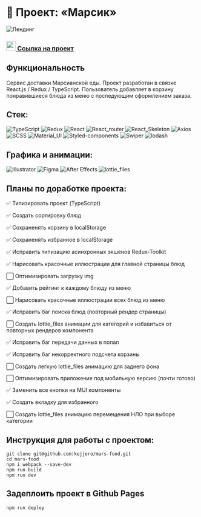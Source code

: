# 🚀 Проект: «Марсик»

![Лендинг](https://i.ibb.co/TbTZ1WB/2022-08-29-13-51-12.png)

### <img src="https://cdn-icons-png.flaticon.com/512/7135/7135133.png" width="25" />[ Ссылка на проект](https://kejjero.github.io/mars-food/)

## Функциональность
Сервис доставки Марсианской еды. Проект разработан в связке React.js / Redux / TypeScript. Пользователь добавляет в корзину понравившиеся блюда из меню с последующим оформлением заказа.

## Стек:
![TypeScript](https://img.shields.io/badge/-TypeScript-0d1117?style=for-the-badge&logo=TypeScript)
![Redux](https://img.shields.io/badge/-Redux_Toolkit-0d1117?style=for-the-badge&logo=Redux)
![React](https://img.shields.io/badge/-React-0d1117?style=for-the-badge&logo=React)
![React_router](https://img.shields.io/badge/-React_router-0d1117?style=for-the-badge&logo=React-router)
![React_Skeleton](https://img.shields.io/badge/-React_Skeleton-0d1117?style=for-the-badge&logo=React_Skeleton)
![Axios](https://img.shields.io/badge/-Axios-0d1117?style=for-the-badge&logo=Axios)
![SCSS](https://img.shields.io/badge/-SCSS-0d1117?style=for-the-badge&logo=sass)
![Material_UI](https://img.shields.io/badge/-Material_UI-0d1117?style=for-the-badge&logo=mui)
![Styled-components](https://img.shields.io/badge/-Styled_components-0d1117?style=for-the-badge&logo=Styled-components)
![Swiper](https://img.shields.io/badge/-Swiper-0d1117?style=for-the-badge&logo=swiper)
![lodash](https://img.shields.io/badge/-Lodash-0d1117?style=for-the-badge&logo=lodash)

## Графика и анимации:
![Illustrator](https://img.shields.io/badge/-Illustrator-0d1117?style=for-the-badge&logo=adobeIllustrator)
![Figma](https://img.shields.io/badge/-Figma-0d1117?style=for-the-badge&logo=Figma)
![After Effects](https://img.shields.io/badge/-After_Effects-0d1117?style=for-the-badge&logo=adobeaftereffects)
![lottie_files](https://img.shields.io/badge/-lottiefiles-0d1117?style=for-the-badge&logo=lottiefiles)

## Планы по доработке проекта:
:white_check_mark: Типизировать проект (TypeScript)

:white_check_mark: Создать сортировку блюд

:white_check_mark: Сохраненять корзину в localStorage

:white_check_mark: Сохраненять избранное в localStorage

:white_check_mark: Исправить типизацию асинхронных экшенов Redux-Toolkit

:white_check_mark: Нарисовать красочные иллюстрации для главной страницы блюд

:white_large_square: Оптимизировать загрузку img

:white_check_mark: Добавить рейтинг к каждому блюду из меню

:white_large_square: Нарисовать красочные иллюстрации всех блюд из меню

:white_check_mark: Исправить баг поиска блюд (повторный рендер страницы)

:white_large_square: Создать lottie_files анимации для категорий и избавиться от повторных рендеров компонента

:white_check_mark: Исправить баг передачи данных в попап

:white_check_mark: Исправить баг некорректного подсчета корзины

:white_large_square: Создать легкую lottie_files анимацию для заднего фона

:white_large_square: Оптимизировать приложение под мобильную версию (почти готово)

:white_check_mark: Заменить все кнопки на MUI компоненты

:white_check_mark: Создать вкладку для избранного

:white_large_square: Создать lottie_files анимацию перемещения НЛО при выборе категории

## Инструкция для работы с проектом:
```
git clone git@github.com:kejjero/mars-food.git
cd mars-food
npm i webpack --save-dev
npm run build
npm run dev
```
## Задеплоить проект в Github Pages
```
npm run deploy
```
